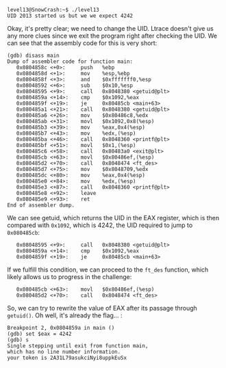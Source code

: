 ```
level13@SnowCrash:~$ ./level13 
UID 2013 started us but we we expect 4242
```

Okay, it's pretty clear; we need to change the UID. Ltrace doesn't give us any more clues since we exit the program right after checking the UID. We can see that the assembly code for this is very short:

```assembly
(gdb) disass main
Dump of assembler code for function main:
   0x0804858c <+0>:		push   %ebp
   0x0804858d <+1>:		mov    %esp,%ebp
   0x0804858f <+3>:		and    $0xfffffff0,%esp
   0x08048592 <+6>:		sub    $0x10,%esp
   0x08048595 <+9>:		call   0x8048380 <getuid@plt>
   0x0804859a <+14>:	cmp    $0x1092,%eax
   0x0804859f <+19>:	je     0x80485cb <main+63>
   0x080485a1 <+21>:	call   0x8048380 <getuid@plt>
   0x080485a6 <+26>:	mov    $0x80486c8,%edx
   0x080485ab <+31>:	movl   $0x1092,0x8(%esp)
   0x080485b3 <+39>:	mov    %eax,0x4(%esp)
   0x080485b7 <+43>:	mov    %edx,(%esp)
   0x080485ba <+46>:	call   0x8048360 <printf@plt>
   0x080485bf <+51>:	movl   $0x1,(%esp)
   0x080485c6 <+58>:	call   0x80483a0 <exit@plt>
   0x080485cb <+63>:	movl   $0x80486ef,(%esp)
   0x080485d2 <+70>:	call   0x8048474 <ft_des>
   0x080485d7 <+75>:	mov    $0x8048709,%edx
   0x080485dc <+80>:	mov    %eax,0x4(%esp)
   0x080485e0 <+84>:	mov    %edx,(%esp)
   0x080485e3 <+87>:	call   0x8048360 <printf@plt>
   0x080485e8 <+92>:	leave  
   0x080485e9 <+93>:	ret    
End of assembler dump.
```

We can see getuid, which returns the UID in the EAX register, which is then compared with `0x1092`, which is 4242, the UID required to jump to `0x080485cb`:

```assembly
   0x08048595 <+9>:		call   0x8048380 <getuid@plt>
   0x0804859a <+14>:	cmp    $0x1092,%eax
   0x0804859f <+19>:	je     0x80485cb <main+63>
```

If we fulfill this condition, we can proceed to the `ft_des` function, which likely allows us to progress in the challenge:

```assembly
   0x080485cb <+63>:	movl   $0x80486ef,(%esp)
   0x080485d2 <+70>:	call   0x8048474 <ft_des>
```

So, we can try to rewrite the value of EAX after its passage through `getuid()`. Oh well, it's already the flag... :

```shell
Breakpoint 2, 0x0804859a in main ()
(gdb) set $eax = 4242
(gdb) s
Single stepping until exit from function main,
which has no line number information.
your token is 2A31L79asukciNyi8uppkEuSx
```